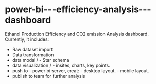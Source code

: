 # power-bi---efficiency-analysis---dashboard
Ethanol Production Efficiency and CO2 emission Analysis dashboard.
Currently, it includes:
- Raw dataset import
- Data transformation
- data modal /
           - Star schema 
- data visualization /
           - insites, charts, key points.
- push to - power bi server, creat:
                       - desktop layout.
                       - mobile layout.
- publish to team for further analysis
  
